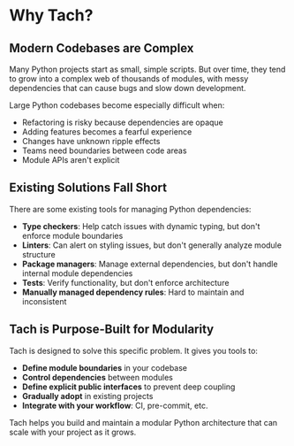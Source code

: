 # Why Tach?

## Modern Codebases are Complex

Many Python projects start as small, simple scripts. But over time, they tend to grow into a complex web of thousands of modules, with messy dependencies that can cause bugs and slow down development.

Large Python codebases become especially difficult when:

- Refactoring is risky because dependencies are opaque
- Adding features becomes a fearful experience
- Changes have unknown ripple effects
- Teams need boundaries between code areas
- Module APIs aren't explicit 

## Existing Solutions Fall Short

There are some existing tools for managing Python dependencies:

- **Type checkers**: Help catch issues with dynamic typing, but don't enforce module boundaries
- **Linters**: Can alert on styling issues, but don't generally analyze module structure
- **Package managers**: Manage external dependencies, but don't handle internal module dependencies
- **Tests**: Verify functionality, but don't enforce architecture
- **Manually managed dependency rules**: Hard to maintain and inconsistent

## Tach is Purpose-Built for Modularity

Tach is designed to solve this specific problem. It gives you tools to:

- **Define module boundaries** in your codebase
- **Control dependencies** between modules
- **Define explicit public interfaces** to prevent deep coupling
- **Gradually adopt** in existing projects
- **Integrate with your workflow**: CI, pre-commit, etc.

Tach helps you build and maintain a modular Python architecture that can scale with your project as it grows. 